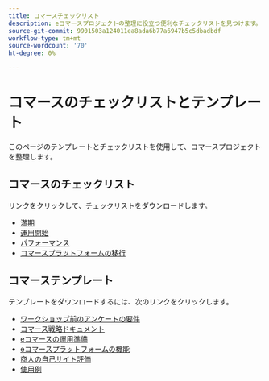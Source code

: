```yaml
---
title: コマースチェックリスト
description: eコマースプロジェクトの整理に役立つ便利なチェックリストを見つけます。
source-git-commit: 9901503a124011ea8ada6b77a6947b5c5dbadbdf
workflow-type: tm+mt
source-wordcount: '70'
ht-degree: 0%

---
```



# コマースのチェックリストとテンプレート

このページのテンプレートとチェックリストを使用して、コマースプロジェクトを整理します。

## コマースのチェックリスト

リンクをクリックして、チェックリストをダウンロードします。

- [満期](../../assets/playbooks/checklists/maturity.pptx)
- [運用開始](../../assets/playbooks/checklists/go-live.pptx)
- [パフォーマンス](../../assets/playbooks/checklists/performance.pptx)
- [コマースプラットフォームの移行](../../assets/playbooks/checklists/commerce-platform-migration.pptx)

## コマーステンプレート

テンプレートをダウンロードするには、次のリンクをクリックします。

- [ワークショップ前のアンケートの要件](../../assets/playbooks/templates/requirements-questionnaire.pptx)
- [コマース戦略ドキュメント](../../assets/playbooks/templates/commerce-strategy-document.pptx)
- [eコマースの運用準備](../../assets/playbooks/templates/ecommerce-operational-readiness.pptx)
- [eコマースプラットフォームの機能](../../assets/playbooks/templates/ecommerce-platform-features.pptx)
- [商人の自己サイト評価](../../assets/playbooks/templates/merchant-self-site-assessment.pptx)
- [使用例](../../assets/playbooks/templates/use-case.pptx)